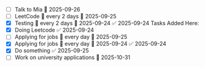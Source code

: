 - [ ] Talk to Mia 📅 2025-09-26
- [ ] LeetCode 🔁 every 2 days 📅 2025-09-25
- [x] Testing 🔁 every 2 days 📅 2025-09-24 ✅ 2025-09-24
Tasks Added Here:
- [x] Doing Leetcode ✅ 2025-09-24
- [ ] Applying for jobs 🔁 every day 📅 2025-09-25
- [x] Applying for jobs 🔁 every day 📅 2025-09-24 ✅ 2025-09-24
- [x] Do something ✅ 2025-09-25
- [ ] Work on university applications 📅 2025-10-31